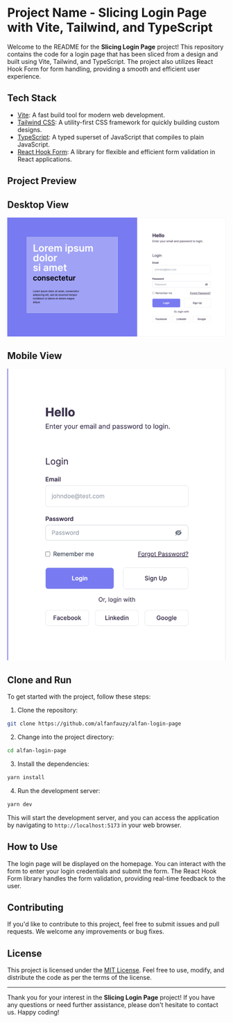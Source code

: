# Project Name - Slicing Login Page with Vite, Tailwind, and TypeScript

Welcome to the README for the **Slicing Login Page** project! This repository contains the code for a login page that has been sliced from a design and built using Vite, Tailwind, and TypeScript. The project also utilizes React Hook Form for form handling, providing a smooth and efficient user experience.

## Tech Stack

- [Vite](https://vitejs.dev/): A fast build tool for modern web development.
- [Tailwind CSS](https://tailwindcss.com/): A utility-first CSS framework for quickly building custom designs.
- [TypeScript](https://www.typescriptlang.org/): A typed superset of JavaScript that compiles to plain JavaScript.
- [React Hook Form](https://react-hook-form.com/): A library for flexible and efficient form validation in React applications.

## Project Preview

## Desktop View

![Desktop View](image.png)

## Mobile View

![Mobile View](image-1.png)

## Clone and Run

To get started with the project, follow these steps:

1. Clone the repository:

```bash
git clone https://github.com/alfanfauzy/alfan-login-page
```

2. Change into the project directory:

```bash
cd alfan-login-page
```

3. Install the dependencies:

```bash
yarn install
```

4. Run the development server:

```bash
yarn dev
```

This will start the development server, and you can access the application by navigating to `http://localhost:5173` in your web browser.

## How to Use

The login page will be displayed on the homepage. You can interact with the form to enter your login credentials and submit the form. The React Hook Form library handles the form validation, providing real-time feedback to the user.

## Contributing

If you'd like to contribute to this project, feel free to submit issues and pull requests. We welcome any improvements or bug fixes.

## License

This project is licensed under the [MIT License](link_to_license_file). Feel free to use, modify, and distribute the code as per the terms of the license.

---

Thank you for your interest in the **Slicing Login Page** project! If you have any questions or need further assistance, please don't hesitate to contact us. Happy coding!
